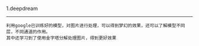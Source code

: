 1.deepdream
____
    利用google已训练好的模型，对图片进行处理，可以得到梦幻的效果，还可以了解模型不同层，不同通道的作用。
    其中还学习到了使用金字塔分解处理图片，得到更好效果
